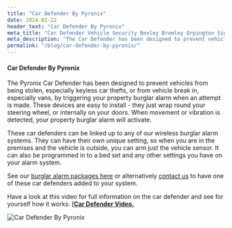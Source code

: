 ```yaml
---
title: "Car Defender By Pyronix"
date: 2024-02-22
header_text: "Car Defender By Pyronix"
meta_title: "Car Defender Vehicle Security Bexley Bromley Orpington Sidcup Eltham - My Alarm Security"
meta_description: "The Car Defender has been designed to prevent vehicles from being stolen or from vehicle break ins by triggering your burglar alarm when an attempt is made"
permalink: "/blog/car-defender-by-pyronix/"
---
```


#### Car Defender By Pyronix

The Pyronix Car Defender has been designed to prevent vehicles from being stolen, especially keyless car thefts, or from vehicle break in, especially vans, by triggering your property burglar alarm when an attempt is made. These devices are easy to install - they just wrap round your steering wheel, or internally on your doors. When movement or vibration is detected, your property burglar alarm will activate.

These car defenders can be linked up to any of our wireless burglar alarm systems. They can have their own unique setting, so when you are in the premises and the vehicle is outside, you can arm just the vehicle sensor. It can also be programmed in to a bed set and any other settings you have on your alarm system.

See our [burglar alarm packages here](/categories/burglar-alarms/) or alternatively [contact us](/contact/) to have one of these car defenders added to your system.

Have a look at this video for full information on the car defender and see for yourself how it works: [](https://youtu.be/-ITA2MsqPCA) [**[Car Defender Video](https://youtu.be/-ITA2MsqPCA)**[**.**](https://youtu.be/-ITA2MsqPCA)

![Car Defender By Pyronix](https://res.cloudinary.com/kbs/image/upload/nnxlqze2rajr4a3ty4xj.jpg)